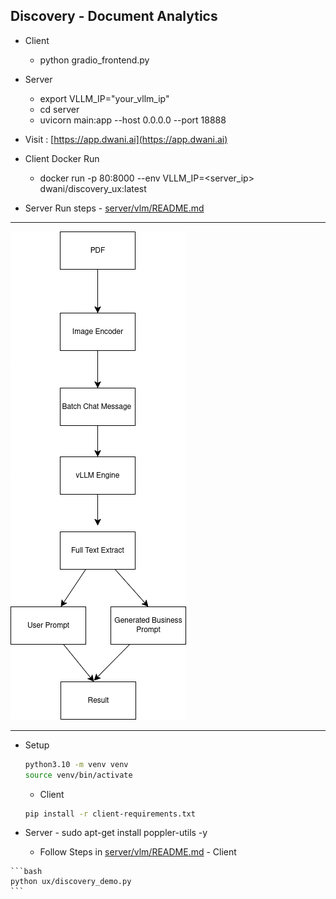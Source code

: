 ## Discovery - Document Analytics

- Client
    - python gradio_frontend.py
- Server
    - export VLLM_IP="your_vllm_ip"
    - cd server
    - uvicorn main:app --host 0.0.0.0 --port 18888


- Visit : [https://app.dwani.ai](https://app.dwani.ai)

- Client Docker Run
    - docker run -p 80:8000 --env VLLM_IP=<server_ip> dwani/discovery_ux:latest

- Server Run steps - [server/vlm/README.md](server/vlm/README.md)


---

![Discovery](docs/images/document_extract.png "Discovery") 


---

- Setup
    ```bash
    python3.10 -m venv venv
    source venv/bin/activate
    ```
    - Client 
    ```bash
    pip install -r client-requirements.txt
    ```
<!-- 
    for x86
        - pip install https://github.com/dwani-ai/vllm-arm64/releases/download/v0.0.0.8/vllm-0.10.1.dev603+ga01e0018b.d20250813-cp312-cp312-linux_x86_64.whl
-->
   - Server
    -     sudo apt-get install poppler-utils -y

        - Follow Steps in [server/vlm/README.md](server/vlm/README.md)
    - Client

    ```bash
    python ux/discovery_demo.py
    ```


<!-- 

docker build -t dwani/discovery_ux:latest -f client.Dockerfile .
docker push dwani/discovery_ux:latest

docker run -p 80:8000 --env VLLM_IP=$VLLM_IP dwani/discovery_ux:latest

-->